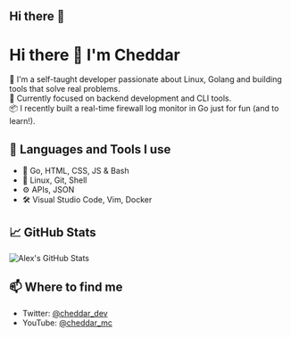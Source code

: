## Hi there 👋

<!--
**Aperezvigoa/Aperezvigoa** is a ✨ _special_ ✨ repository because its `README.md` (this file) appears on your GitHub profile.

Here are some ideas to get you started:

- 🔭 I’m currently working on ...
- 🌱 I’m currently learning ...
- 👯 I’m looking to collaborate on ...
- 🤔 I’m looking for help with ...
- 💬 Ask me about ...
- 📫 How to reach me: ...
- 😄 Pronouns: ...
- ⚡ Fun fact: ...
-->
# Hi there 👋 I'm Cheddar

🎯 I'm a self-taught developer passionate about Linux, Golang and building tools that solve real problems.  
🚀 Currently focused on backend development and CLI tools.  
📦 I recently built a real-time firewall log monitor in Go just for fun (and to learn!).

## 🔧 Languages and Tools I use
- 🌟 Go, HTML, CSS, JS & Bash
- 🐧 Linux, Git, Shell
- ⚙️ APIs, JSON
- 🛠️ Visual Studio Code, Vim, Docker

## 📈 GitHub Stats
![Alex's GitHub Stats](https://github-readme-stats.vercel.app/api?username=Aperezvigoa&show_icons=true&theme=tokyonight)

## 📫 Where to find me
- Twitter: [@cheddar_dev](https://twitter.com/cheddar_dev)
- YouTube: [@cheddar_mc](https://www.youtube.com/@cheddar_mc)
